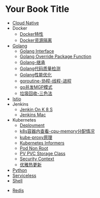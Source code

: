 # Your Book Title

- [Cloud Native](CloudNative/README.md)
- Docker
  * [Docker特性](Docker/Docker特性.md)
  * [Docker资源隔离](Docker/Docker资源隔离.md)
- [Golang](Golang/README.md)
  * [Golang Interface](Golang/Golang-interface.md)
  * [Golang Override Package Function](Golang/Golang-override-package-function.md)
  * [Golang-继承](Golang/Golang-继承.md)
  * [Golang代码质量检测](Golang/Golang代码质量检测.md)
  * [Golang性能优化](Golang/Golang性能优化.md)
  * [goroutine-协程-线程-进程](Golang/goroutine-协程-线程-进程.md)
  * [go并发MGP模式](Golang/go并发MGP模式.md)
  * [垃圾回收-三色法](Golang/垃圾回收-三色法.md)
- [Istio](Istio/Istio.md)
- Jenkins
  * [Jenkin On K 8 S](Jenkins/Jenkin-on-K8s.md)
  * [Jenkins Mac](Jenkins/Jenkins-mac.md)
- Kubernetes
  * [Deployment](Kubernetes/Deployment.md)
  * [k8s容器内查看-cpu-memory分配情况](Kubernetes/k8s容器内查看-cpu-memory分配情况.md)
  * [kube-proxy原理](Kubernetes/kube-proxy原理.md)
  * [Kubernetes Informers](Kubernetes/Kubernetes-informers.md)
  * [Pod Non Root](Kubernetes/Pod-non-root.md)
  * [PV PVC Storage Class](Kubernetes/PV-PVC-StorageClass.md)
  * [Security Context](Kubernetes/SecurityContext.md)
  * [优雅热更新](Kubernetes/优雅热更新.md)
- [Python](Python/README.md)
- [Serviceless](Serviceless/README.md)
- [Shell](Shell/README.md)
* [Redis](Redis.md)
